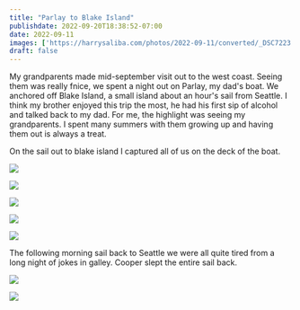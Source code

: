 ```yaml
---
title: "Parlay to Blake Island"
publishdate: 2022-09-20T18:38:52-07:00
date: 2022-09-11
images: ['https://harrysaliba.com/photos/2022-09-11/converted/_DSC7223.jpg']
draft: false
---
```


My grandparents made mid-september visit out to the west coast.  Seeing them was really fnice, we spent a night out on Parlay, my dad's boat.  We anchored off Blake Island, a small island about an hour's sail from Seattle.  I think my brother enjoyed this trip the most, he had his first sip of alcohol and talked back to my dad.  For me, the highlight was seeing my grandparents.  I spent many summers with them growing up and having them out is always a treat.

On the sail out to blake island I captured all of us on the deck of the boat.

![](https://harrysaliba.com/photos/2022-09-11/converted/_DSC7133.jpg)

![](https://harrysaliba.com/photos/2022-09-11/converted/_DSC7155.jpg)

![](https://harrysaliba.com/photos/2022-09-11/converted/_DSC7168.jpg)

![](https://harrysaliba.com/photos/2022-09-11/converted/_DSC7170.jpg)

![](https://harrysaliba.com/photos/2022-09-11/converted/_DSC7176.jpg)

The following morning sail back to Seattle we were all quite tired from a long night of jokes in galley.  Cooper slept the entire sail back.

![](https://harrysaliba.com/photos/2022-09-11/converted/_DSC7216.jpg)

![](https://harrysaliba.com/photos/2022-09-11/converted/_DSC7223.jpg)